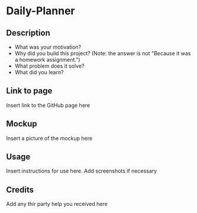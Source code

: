 # Daily-Planner

## Description
- What was your motivation?
- Why did you build this project? (Note: the answer is not "Because it was a homework assignment.")
- What problem does it solve?
- What did you learn?

## Link to page
Insert link to the GitHub page here

## Mockup
Insert a picture of the mockup here

## Usage
Insert instructions for use here. Add screenshots if necessary

## Credits
Add any thir party help you received here